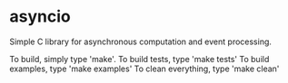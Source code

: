 # asyncio
Simple C library for asynchronous computation and event processing.

To build, simply type 'make'.
To build tests, type 'make tests'
To build examples, type 'make examples'
To clean everything, type 'make clean'
